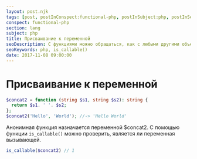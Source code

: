 ```yaml
---
layout: post.njk
tags: [post, postInConspect:functional-php, postInSubject:php, postInSection:lang]
conspect: functional-php
section: lang
subject: php
title: Присваивание к переменной
seoDescription: С функциями можно обращаться, как с любыми другими объектами, а значит, можно присваивать переменным.
seoKeywords: php, is_callable()
date: 2017-11-08 09:00:00
---
```

# Присваивание к переменной

```php
$concat2 = function (string $s1, string $s2): string {
  return $s1. ' '. $s2;
};
$concat2('Hello', 'World'); //-> 'Hello World'
```

Анонимная функция назначается переменной $concat2. С помощью функции `is_callable()` можно проверить, является ли переменная вызывающей.

```php
is_callable($concat2) // 1
```